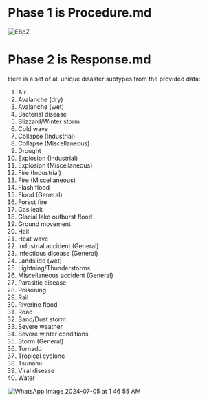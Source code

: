 # Phase 1 is Procedure.md
![E8pZ](https://github.com/ArkS0001/Woodpecker-s-Hackathon/assets/113760964/9136a7b1-2cc6-408f-b822-8f9c72f34145)

# Phase 2 is Response.md

Here is a set of all unique disaster subtypes from the provided data:

1. Air
2. Avalanche (dry)
3. Avalanche (wet)
4. Bacterial disease
5. Blizzard/Winter storm
6. Cold wave
7. Collapse (Industrial)
8. Collapse (Miscellaneous)
9. Drought
10. Explosion (Industrial)
11. Explosion (Miscellaneous)
12. Fire (Industrial)
13. Fire (Miscellaneous)
14. Flash flood
15. Flood (General)
16. Forest fire
17. Gas leak
18. Glacial lake outburst flood
19. Ground movement
20. Hail
21. Heat wave
22. Industrial accident (General)
23. Infectious disease (General)
24. Landslide (wet)
25. Lightning/Thunderstorms
26. Miscellaneous accident (General)
27. Parasitic disease
28. Poisoning
29. Rail
30. Riverine flood
31. Road
32. Sand/Dust storm
33. Severe weather
34. Severe winter conditions
35. Storm (General)
36. Tornado
37. Tropical cyclone
38. Tsunami
39. Viral disease
40. Water

![WhatsApp Image 2024-07-05 at 1 46 55 AM](https://github.com/ArkS0001/Woodpecker-s-Hackathon/assets/113760964/0e8c2b47-76b6-492f-bf2d-c25b49cfc13f)


